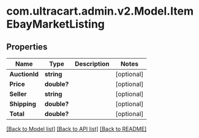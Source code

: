 # com.ultracart.admin.v2.Model.ItemEbayMarketListing
## Properties

Name | Type | Description | Notes
------------ | ------------- | ------------- | -------------
**AuctionId** | **string** |  | [optional] 
**Price** | **double?** |  | [optional] 
**Seller** | **string** |  | [optional] 
**Shipping** | **double?** |  | [optional] 
**Total** | **double?** |  | [optional] 

[[Back to Model list]](../README.md#documentation-for-models) [[Back to API list]](../README.md#documentation-for-api-endpoints) [[Back to README]](../README.md)

